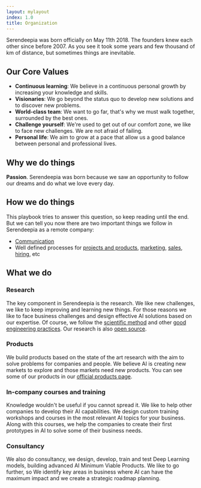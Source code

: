 ```yaml
---
layout: mylayout
index: 1.0
title: Organization
---
```


Serendeepia was born officially on May 11th 2018. The founders knew each other since before 2007. As you see it took some years and few thousand of km of distance, but sometimes things are inevitable.

## Our Core Values

* __Continuous learning__: We believe in a continuous personal growth by increasing your knowledge and skills.
* __Visionaries__: We go beyond the status quo to develop new solutions and to discover new problems.
* __World-class team__: We want to go far, that's why we must walk together, surrounded by the best ones.
* __Challenge yourself__: We're used to get out of our comfort zone, we like to face new challenges. We are not afraid of failing.
* __Personal life__: We aim to grow at a pace that allow us a good balance between personal and professional lives.

## Why we do things

__Passion__. Serendeepia was born because we saw an opportunity to follow our dreams and do what we love every day.

## How we do things

This playbook tries to answer this question, so keep reading until the end. But we can tell you now there are two important things we follow in Serendeepia as a remote company:
* [Communication](/1-2-communication)
* Well defined processes for [projects and products](/4-0-projects-products), [marketing](/5-0-marketing), [sales](/5-3-sales), [hiring](/2-1-hiring), etc

## What we do

### Research

The key component in Serendeepia is the research. We like new challenges, we like to keep improving and learning new things. For those reasons we like to face business challenges and design effective AI solutions based on our expertise. Of course, we follow the [scientific method](3-0-research#scientific-method) and other [good engineering practices](/3-0-research). Our research is also [open source]((/3-0-research#open-source)).
    
### Products

We build products based on the state of the art research with the aim to solve problems for companies and people. We believe AI is creating new markets to explore and those markets need new products. You can see some of our products in our [official products page](http://serendeepia.com/products.html). 
    
### In-company courses and training

Knowledge wouldn't be useful if you cannot spread it. We like to help other companies to develop their AI capabilities. We design custom training workshops and courses in the most relevant AI topics for your business. Along with this courses, we help the companies to create their first prototypes in AI to solve some of their business needs.

### Consultancy

We also do consultancy, we design, develop, train and test Deep Learning models, building advanced AI Minimum Viable Products. We like to go further, so We identify key areas in business where AI can have the maximum impact and we create a strategic roadmap planning.
